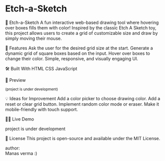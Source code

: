# Etch-a-Sketch
🎨 Etch-a-Sketch
A fun interactive web-based drawing tool where hovering over boxes fills them with color! Inspired by the classic Etch A Sketch toy, this project allows users to create a grid of customizable size and draw by simply moving their mouse.

🚀 Features
Ask the user for the desired grid size at the start.
Generate a dynamic grid of square boxes based on the input.
Hover over boxes to change their color.
Simple, responsive, and visually engaging UI.

🛠️ Built With
HTML
CSS
JavaScript

📸 Preview

<sub>(project is under development)</sub>

💡 Ideas for Improvement
Add a color picker to choose drawing color.
Add a reset or clear grid button.
Implement random color mode or eraser.
Make it mobile-friendly with touch support.

🧑‍🎨 Live Demo

project is under development

📄 License
This project is open-source and available under the MIT License.

author:
<br>
Manas verma :)